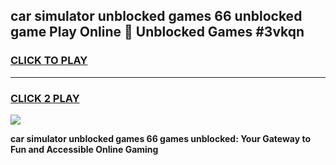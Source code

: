 
## car simulator unblocked games 66 unblocked game Play Online 👋 Unblocked Games #3vkqn
<h3>
<a href="https://premium.freeplayer.one?title=car_simulator_unblocked_games_66&ref=21F">CLICK TO PLAY</a></h3>
<hr>

<h3>
<a href="https://premium.freeplayer.one?title=car_simulator_unblocked_games_66&ref=21F">CLICK 2 PLAY</a>
  
</h3>

<a href="https://premium.freeplayer.one?title=car_simulator_unblocked_games_66&ref=21F/"><img src="https://clearcache.store/games.png"></a>


**car simulator unblocked games 66 games unblocked: Your Gateway to Fun and Accessible Online Gaming**
